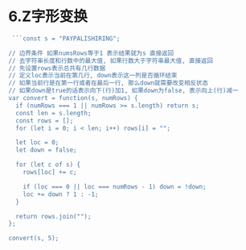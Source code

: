 # 6.Z字形变换

```js
 ```const s = "PAYPALISHIRING";

// 边界条件 如果numsRows等于1 表示结果就为s 直接返回
// 去字符串长度和行数中的最大值, 如果行数大于字符串最大值, 直接返回
// 先设置rows表示总共有几行数据
// 定义loc表示当前在第几行, down表示这一列是否循环结束
// 如果当前行是在第一行或者在最后一行, 那么down就需要改变相反状态
// 如果down是true的话表示向下(行)加1, 如果down为false, 表示向上(行)减一
var convert = function(s, numRows) {
  if (numRows === 1 || numRows >= s.length) return s;
  const len = s.length;
  const rows = [];
  for (let i = 0; i < len; i++) rows[i] = "";

  let loc = 0;
  let down = false;

  for (let c of s) {
    rows[loc] += c;

    if (loc === 0 || loc === numRows - 1) down = !down;
    loc += down ? 1 : -1;
  }

  return rows.join("");
};

convert(s, 5);
